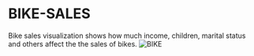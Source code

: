 # BIKE-SALES
Bike sales visualization shows how much income, children, marital status and others affect the the sales of bikes.
![BIKE](https://github.com/Freyja1996/BIKE-SALES/assets/167980297/f1ed9dc1-1464-4a56-9ab5-26cc2fb615d2)
